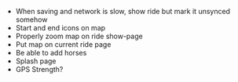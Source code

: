  - When saving and network is slow, show ride but mark it unsynced somehow
 - Start and end icons on map
 - Properly zoom map on ride show-page
 - Put map on current ride page
 - Be able to add horses
 - Splash page
 - GPS Strength?